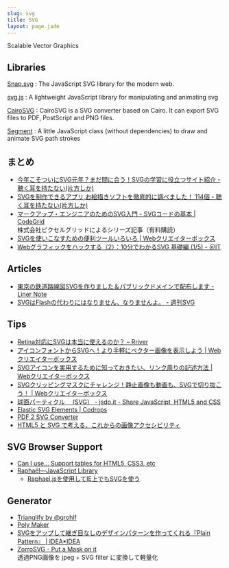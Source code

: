 ```yaml
---
slug: svg
title: SVG
layout: page.jade
---
```

Scalable Vector Graphics

## Libraries

[Snap.svg](http://snapsvg.io/)
: The JavaScript SVG library for the modern web.

[svg.js](http://www.svgjs.com/)
: A lightweight JavaScript library for manipulating and animating svg

[CairoSVG](http://cairosvg.org/)
: CairoSVG is a SVG converter based on Cairo. It can export SVG files to PDF, PostScript and PNG files.

[Segment](http://lmgonzalves.github.io/segment/)
: A little JavaScript class (without dependencies) to draw and animate SVG path strokes


## まとめ

- [今年こそついにSVG元年？まだ間に合う！SVGの学習に役立つサイト紹介 - 聴く耳を持たない(片方しか)](http://d.hatena.ne.jp/rikuo/20131028)
- [SVGを制作できるアプリ,お絵描きソフトを徹底的に調べました！ 114個 - 聴く耳を持たない(片方しか)](http://d.hatena.ne.jp/rikuo/20140528)
- [マークアップ・エンジニアのためのSVG入門 - SVGコードの基本 | CodeGrid](https://app.codegrid.net/entry/svg-basic)  
  株式会社ピクセルグリッドによるシリーズ記事（有料購読）
- [SVGを使いこなすための便利ツールいろいろ | Webクリエイターボックス](http://www.webcreatorbox.com/webinfo/svg-tools/)
- [Webグラフィックをハックする（2）：10分でわかるSVG 基礎編 (1/5) - ＠IT](http://www.atmarkit.co.jp/ait/articles/1206/01/news143.html)


## Articles

- [東京の鉄道路線図SVGを作りました＆パブリックドメインで配布します - Liner Note](http://note.openvista.jp/2014/svg-rail-map)
- [SVGはFlashの代わりにはなりません、なりませんよ。 - 週刊SVG](http://ssvvgg.net/post/128179413430/svg%E3%81%AFflash%E3%81%AE%E4%BB%A3%E3%82%8F%E3%82%8A%E3%81%AB%E3%81%AF%E3%81%AA%E3%82%8A%E3%81%BE%E3%81%9B%E3%82%93%E3%81%AA%E3%82%8A%E3%81%BE%E3%81%9B%E3%82%93%E3%82%88)


## Tips

- [Retina対応にSVGは本当に使えるのか？ – Rriver](http://parashuto.com/rriver/responsive-web/is-svg-good-for-high-res-screen-solutions)
- [アイコンフォントからSVGへ！より手軽にベクター画像を表示しよう | Webクリエイターボックス](http://www.webcreatorbox.com/tech/svg-vector/)
- [SVGアイコンを実用するために知っておきたい、リンク周りの記述方法 | Webクリエイターボックス](http://www.webcreatorbox.com/tech/svg-icon-link/)
- [SVGクリッピングマスクにチャレンジ！静止画像も動画も、SVGで切り抜こう！ | Webクリエイターボックス](http://www.webcreatorbox.com/tech/svg-mask/)
- [球面パーティクル　 (SVG） - jsdo.it - Share JavaScript, HTML5 and CSS](http://jsdo.it/gaziya/x1AR)
- [Elastic SVG Elements | Codrops](http://tympanus.net/codrops/2014/12/15/elastic-svg-elements/)
- [PDF 2 SVG Converter](http://pramodhkp.github.io/pdf2svg/)
- [HTML5 と SVG で考える、これからの画像アクセシビリティ](http://www.slideshare.net/ssuser99dc16/html5fun-svg-accessibility)


## SVG Browser Support

- [Can I use... Support tables for HTML5, CSS3, etc](http://caniuse.com/#cats=SVG)
- [Raphaël—JavaScript Library](http://raphaeljs.com/)
    - [Raphael.jsを使用してIE上でもSVGを使う](http://5for1.jp/archives/288)


## Generator

- [Trianglify by @qrohlf](http://qrohlf.com/trianglify/)
- [Poly Maker](http://lab.aerotwist.com/canvas/poly-maker/)
- [SVGをアップして継ぎ目なしのデザインパターンを作ってくれる『Plain Pattern』 | IDEA*IDEA](http://www.ideaxidea.com/archives/2014/09/plain_pattern.html)
- [ZorroSVG - Put a Mask on it](http://quasimondo.com/ZorroSVG/)  
  透過PNG画像を jpeg + SVG filter に変換して軽量化
